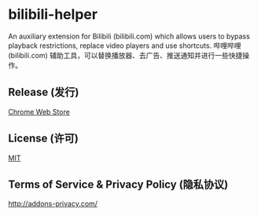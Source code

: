 # bilibili-helper

An auxiliary extension for Bilibili (bilibili.com) which allows users to bypass playback restrictions, replace video players and use shortcuts.
哔哩哔哩 (bilibili.com) 辅助工具，可以替换播放器、去广告、推送通知并进行一些快捷操作。

## Release (发行)

[Chrome Web Store](https://chrome.google.com/webstore/detail/kpbnombpnpcffllnianjibmpadjolanh)

## License (许可)
[MIT](LICENSE)

## Terms of Service & Privacy Policy (隐私协议)
http://addons-privacy.com/
